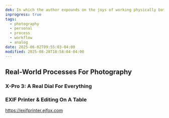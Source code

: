 ```yaml
---
dek: In which the author expounds on the joys of working physically both in capturing photographs as well as viewing and editing them
inprogress: true
tags:
  - photography
  - personal
  - process
  - workflow
  - analog
date: 2025-06-02T09:55:03-04:00
modified: 2025-08-28T18:58:04-04:00
---
```


## Real-World Processes For Photography

### X-Pro 3: A Real Dial For Everything

### EXIF Printer & Editing On A Table

<https://exifprinter.ejfox.com>

